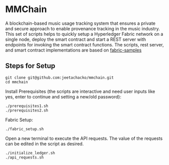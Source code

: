 # MMChain 

A blockchain-based music usage tracking system that ensures a private and secure approach to enable provenance tracking in the music industry. This set of scripts helps to quickly setup a Hyperledger Fabric network on a single node, deploy the smart contract and start a REST server with endpoints for invoking the smart contract functions. The scripts, rest server, and smart contract implementations are based on [fabric-samples](https://github.com/hyperledger/fabric-samples/tree/c04253d55407e5fe7217d4931738fe7273b4a8a5)

## Steps for Setup

```shell
git clone git@github.com:jeetachacko/mmchain.git
cd mmchain
```

Install Prerequisites (the scripts are interactive and need user inputs like yes, enter to continue and setting a new/old password):  
```shell
./prerequisites1.sh
./prerequisites2.sh
```

Fabric Setup: 
```shell
./fabric_setup.sh
```
Open a new terminal to execute the API requests. The value of the requests can be edited in the script as desired.
```shell
./initialize_ledger.sh
./api_requests.sh
```
